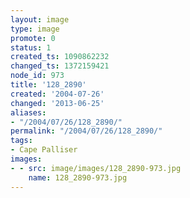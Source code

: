 ```yaml
---
layout: image
type: image
promote: 0
status: 1
created_ts: 1090862232
changed_ts: 1372159421
node_id: 973
title: '128_2890'
created: '2004-07-26'
changed: '2013-06-25'
aliases:
- "/2004/07/26/128_2890/"
permalink: "/2004/07/26/128_2890/"
tags:
- Cape Palliser
images:
- - src: image/images/128_2890-973.jpg
    name: 128_2890-973.jpg
---
```


